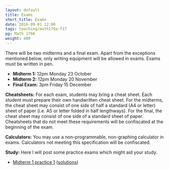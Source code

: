 ```yaml
---
layout: default
title: Exams
short_title: Exams
date: 2016-09-01 12:00
tags: teaching/math170a-f17
pg: Math 170A
weight: 400
---
```


There will be two midterms and a final exam. Apart from the exceptions mentioned below, only writing equipment will be allowed in exams. Exams must be written in pen.

* __Midterm 1:__ 12pm Monday 23 October
* __Midterm 2:__ 12pm Monday 20 November
* __Final Exam:__ 3pm Friday 15 December

__Cheatsheets:__ For each exam, students may bring a cheat sheet. Each student must prepare their own handwritten cheat sheet. For the midterms, the cheat sheet may consist of one side of half a standard (A4 or letter) sheet of paper (i.e. A5 or letter folded in half lengthways). For the final, the cheat sheet may consist of one side of a standard sheet of paper. Cheatsheets that do not meet these requirements will be confiscated at the beginning of the exam.

__Calculators:__ You may use a non-programmable, non-graphing calculator in exams. Calculators not meeting this specification will be confiscated.

__Study:__ Here I will post some practice exams which might aid your study.

- [Midterm 1 practice 1](./midterm1-practice.pdf) ([solutions](./midterm1-practice-solutions.pdf))
